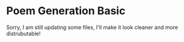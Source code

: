 # Poem Generation Basic
Sorry, I am still updating some files, I'll make it look cleaner and more distrubutable!
